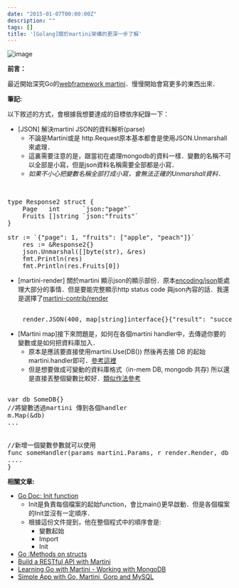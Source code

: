 ```yaml
---
date: "2015-01-07T00:00:00Z"
description: ""
tags: []
title: '[Golang]關於martini架構的更深一步了解'
---
```


![image](http://i.imgur.com/lb8cQ3g.jpg?1)


**前言：**

最近開始深究Go的[webframework martini](https://github.com/go-martini/martini)．慢慢開始會寫更多的東西出來．


**筆記:**

以下敘述的方式，會根據我想要達成的目標依序紀錄一下：

- [JSON] 解決martini JSON的資料解析(parse)
    - 不論是Martini或是 http.Request原本基本都會是使用JSON.Unmarshall來處理．
    - 這裏需要注意的是，跟當初在處理mongodb的資料一樣．變數的名稱不可以全部是小寫，但是json資料名稱需要全部都是小寫．
    - *如果不小心把變數名稱全部打成小寫，會無法正確的Unmarshall資料．*

<pre class="prettyprint">  

type Response2 struct {
    Page   int      `json:"page"`
    Fruits []string `json:"fruits"`
}

str := `{"page": 1, "fruits": ["apple", "peach"]}`
    res := &Response2{}
    json.Unmarshal([]byte(str), &res)
    fmt.Println(res)
    fmt.Println(res.Fruits[0])
</pre>


- [martini-render] 關於martini 顯示json的顯示部份．原本[encoding/json](http://golang.org/pkg/encoding/json/)能處理大部分的事情．但是要能完整顯示http status code 與json內容的話．我還是選擇了[martini-contrib/render](https://github.com/martini-contrib/render)

<pre class="prettyprint">  
    render.JSON(400, map[string]interface{}{"result": "success"})
</pre>

- [Martini map]接下來問題是，如何在各個martini handler中，去傳遞你要的變數或是如何把資料庫加入．
    - 原本是應該要直接使用martini.Use(DB()) 然後再去接 DB 的起始martini.handler即可．[參考這裡](http://blog.gopheracademy.com/advent-2013/day-11-martini/)
    - 但是想要做成可變動的資料庫格式（in-mem DB, mongodb 共存) 所以還是直接丟整個變數比較好．[類似作法參考](https://github.com/go-martini/martini)

<pre class="prettyprint">  
var db SomeDB{} 
//將變數透過martini 傳到各個handler
m.Map(&db)
...


//新增一個變數參數就可以使用
func someHandler(params martini.Params, r render.Render, db *SomeDB) {
....
}
</pre>    

**相關文章:**

- [Go Doc: Init function](https://golang.org/doc/effective_go.html#init)
    - Init是負責每個檔案的起始function，會比main()更早啟動．但是各個檔案的Init並沒有一定順序．
    - 根據這份文件提到，他在整個程式中的順序會是:
        - 變數起始
        - Import
        - Init
- [Go :Methods on structs](http://golangtutorials.blogspot.tw/2011/06/methods-on-structs.html)        
- [Build a RESTful API with Martini](http://0value.com/build-a-restful-API-with-Martini)
- [Learning Go with Martini - Working with MongoDB](http://progadventure.blogspot.tw/2014/03/learning-go-with-martini-working-with.html)
- [Simple App with Go, Martini, Gorp and MySQL](http://techslides.com/simple-app-with-go-martini-gorp-and-mysql)
    
